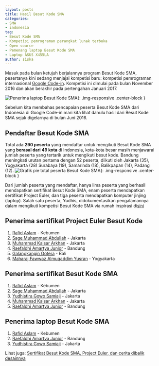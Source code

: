 ```yaml
---
layout: posts
title: Hasil Besut Kode SMA
categories:
- SMA
- indonesia
tag:
- Besut Kode SMA
- Kompetisi pemrograman perangkat lunak terbuka
- Open source
- Pemenang laptop Besut Kode SMA
- Laptop ASUS X455LA
author: siska
---
```


Masuk pada bulan ketujuh berjalannya program Besut Kode SMA, pesertanya kini sedang menjajal kompetisi baru: 
kompetisi pemrograman internasional [Google Code-in](https://developers.google.com/open-source/gci/). Kompetisi ini dimulai pada bulan November 2016 dan akan berakhir pada pertengahan Januari 2017. 

![Penerima laptop Besut Kode SMA](http://wikimedia-id.github.io/besutkode/img/blog/Penerima%20Laptop%20Besut%20Kode%20SMA.png "Penerima laptop Besut Kode SMA"){: .img-responsive .center-block }

Sebelum kita membahas pencapaian peserta Besut Kode SMA dari Indonesia di Google Code-in mari kita lihat dahulu hasil dari Besut Kode SMA sejak digelarnya di bulan Juni 2016. 

## Pendaftar Besut Kode SMA
Total ada **290 peserta** yang mendaftar untuk mengikuti Besut Kode SMA yang **berasal dari 49 kota** di Indonesia, kota-kota besar masih menjawarai jumlah peserta yang tertarik untuk mengikuti besut kode. Bandung meningkati urutan pertama dengan 52 peserta, diikuti oleh Jakarta (35), Yogyakarta (28)
Surabaya (19), Samarinda (18), Balikpapan (14), Padang (12). 
![Grafik pie total peserta Besut Kode SMA](http://wikimedia-id.github.io/besutkode/img/blog/Chart%20Peserta%20Besut%20Kode%20SMA.png "Total Peserta BEsut Kode SMA dalam grafik"){: .img-responsive .center-block } 

Dari jumlah peserta yang mendaftar, hanya lima peserta yang berhasil mendapatkan sertifikat Besut Kode SMA, enam peserta mendapatkan sertifikat Project Euler, dan tiga peserta mendapatkan komputer jinjing (laptop). Salah satu peserta, Yudhis, didokumentasikan pengalamannya dalam mengikuti kompetisi Besut Kode SMA via rumah inspirasi di[sini](http://rumahinspirasi.com/yudhis-menang-kompetisi-pemrograman-besut-kode-2016/)  

## Penerima sertifikat Project Euler Besut Kode
1. [Rafid Aslam](https://github.com/rafidaslam) - Kebumen
2. [Sage Muhammad Abdullah](https://github.com/laymonage) - Jakarta
3. [Muhammad Kaisar Arkhan](https://github.com/yukiisbored) - Jakarta
4. [Raefaldhi Amartya Junior](https://github.com/raefaldhia) - Bandung
5. [Galangkangin Gotera](https://github.com/thegalang) - Bali
6. [Maharaj Fawwaz Almuqaddim Yusran](https://github.com/Magicpotatoes2) - Yogyakarta

## Penerima sertifikat Besut Kode SMA
1. [Rafid Aslam](https://github.com/rafidaslam) - Kebumen
2. [Sage Muhammad Abdullah](https://github.com/laymonage) - Jakarta
3. [Yudhistira Gowo Samiaji](https://github.com/SacredWKnight) - Jakarta
4. [Muhammad Kaisar Arkhan](https://github.com/yukiisbored) - Jakarta
5. [Raefaldhi Amartya Junior](https://github.com/raefaldhia) - Bandung

## Penerima laptop Besut Kode SMA
1. [Rafid Aslam](https://github.com/rafidaslam) - Kebumen
2. [Raefaldhi Amartya Junior](https://github.com/raefaldhia) - Bandung
3. [Yudhistira Gowo Samiaji](https://github.com/SacredWKnight) - Jakarta

Lihat juga: [Sertifikat Besut Kode SMA, Project Euler, dan cerita dibalik desainnya](https://wikimedia-id.github.io/sma/2017/01/05/SertifikatBesutKodedanCeritaDesain.html)
